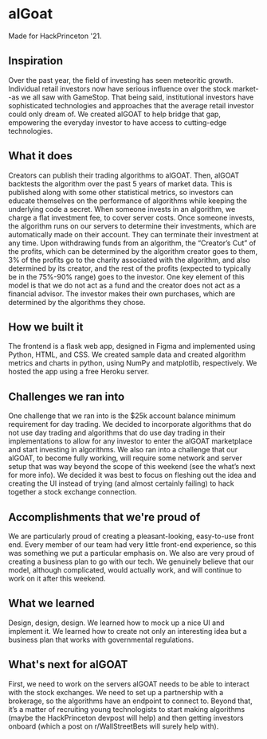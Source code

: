 # alGoat
Made for HackPrinceton '21.

## Inspiration
Over the past year, the field of investing has seen meteoritic growth. Individual retail investors now have serious influence over the stock market--as we all saw with GameStop. That being said, institutional investors have sophisticated technologies and approaches that the average retail investor could only dream of. We created alGOAT to help bridge that gap, empowering the everyday investor to have access to cutting-edge technologies.

## What it does
Creators can publish their trading algorithms to alGOAT. Then, alGOAT backtests the algorithm over the past 5 years of market data. This is published along with some other statistical metrics, so investors can educate themselves on the performance of algorithms while keeping the underlying code a secret. When someone invests in an algorithm, we charge a flat investment fee, to cover server costs. 
Once someone invests, the algorithm runs on our servers to determine their investments, which are automatically made on their account. They can terminate their investment at any time. Upon withdrawing funds from an algorithm, the “Creator’s Cut” of the profits, which can be determined by the algorithm creator goes to them, 3% of the profits go to the charity associated with the algorithm, and also determined by its creator, and the rest of the profits (expected to typically be in the 75%-90% range) goes to the investor. 
One key element of this model is that we do not act as a fund and the creator does not act as a financial advisor. The investor makes their own purchases, which are determined by the algorithms they chose. 

## How we built it
The frontend is a flask web app, designed in Figma and implemented using Python, HTML, and CSS. 
We created sample data and created algorithm metrics and charts in python, using NumPy and matplotlib, respectively. 
We hosted the app using a free Heroku server.  

## Challenges we ran into
One challenge that we ran into is the $25k account balance minimum requirement for day trading. We decided to incorporate algorithms that do not use day trading and algorithms that do use day trading in their implementations to allow for any investor to enter the alGOAT marketplace and start investing in algorithms.
We also ran into a challenge that our alGOAT, to become fully working, will require some network and server setup that was way beyond the scope of this weekend (see the what’s next for more info). We decided it was best to focus on fleshing out the idea and creating the UI instead of trying (and almost certainly failing) to hack together a stock exchange connection. 

## Accomplishments that we're proud of
We are particularly proud of creating a pleasant-looking, easy-to-use front end. Every member of our team had very little front-end experience, so this was something we put a particular emphasis on. 
We also are very proud of creating a business plan to go with our tech. We genuinely believe that our model, although complicated, would actually work, and will continue to work on it after this weekend. 

## What we learned
Design, design, design. We learned how to mock up a nice UI and implement it. We learned how to create not only an interesting idea but a business plan that works with governmental regulations. 

## What's next for alGOAT
First, we need to work on the servers alGOAT needs to be able to interact with the stock exchanges. We need to set up a partnership with a brokerage, so the algorithms have an endpoint to connect to. Beyond that, it’s a matter of recruiting young technologists to start making algorithms (maybe the HackPrinceton devpost will help) and then getting investors onboard (which a post on r/WallStreetBets will surely help with).
